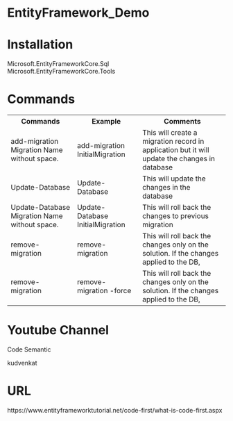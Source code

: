 # EntityFramework_Demo

<h1>Installation</h1>
<p>Microsoft.EntityFrameworkCore.Sql</br>
Microsoft.EntityFrameworkCore.Tools</p>

<h1>Commands</h1>
<table style="width:100%">
  <tr>
    <th>Commands</th>
    <th>Example</th>
    <th>Comments</th>
  </tr>
  <tr>
    <td>add-migration Migration Name without space.</td>
    <td>add-migration InitialMigration</td>
    <td>This will create a migration record in application but it will update the changes in database</td>
  </tr>
  <tr>
    <td>Update-Database</td>
    <td>Update-Database</td>
    <td>This will update the changes in the database</td>
  </tr>
  <tr>
    <td>Update-Database Migration Name without space.</td>
    <td>Update-Database InitialMigration</td>
    <td>This will roll back the changes to previous migration</td>
  </tr>
  <tr>
    <td>remove-migration</td>
    <td>remove-migration</td>
    <td>This will roll back the changes only on the solution. If the changes applied to the DB, </td>
  </tr>
  <tr>
    <td>remove-migration</td>
    <td>remove-migration -force</td>
    <td>This will roll back the changes only on the solution. If the changes applied to the DB, </td>
  </tr>
</table>

<h1>Youtube Channel</h1>
<p>Code Semantic</p>
<p>kudvenkat</p>

<h1>URL</h1>
<p>https://www.entityframeworktutorial.net/code-first/what-is-code-first.aspx</p>



